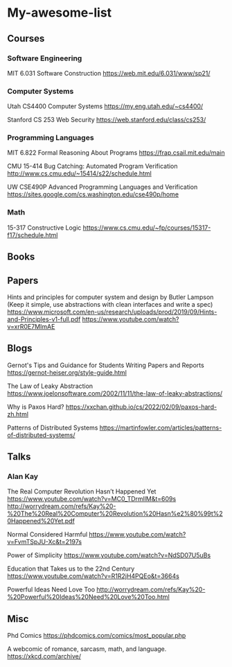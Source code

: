 # My-awesome-list

## Courses

### Software Engineering

MIT 6.031 Software Construction https://web.mit.edu/6.031/www/sp21/

### Computer Systems

Utah CS4400 Computer Systems https://my.eng.utah.edu/~cs4400/

Stanford CS 253 Web Security https://web.stanford.edu/class/cs253/

### Programming Languages

MIT 6.822 Formal Reasoning About Programs https://frap.csail.mit.edu/main

CMU 15-414 Bug Catching: Automated Program Verification 
http://www.cs.cmu.edu/~15414/s22/schedule.html

UW CSE490P Advanced Programming Languages and Verification
https://sites.google.com/cs.washington.edu/cse490p/home

### Math

15-317 Constructive Logic https://www.cs.cmu.edu/~fp/courses/15317-f17/schedule.html

## Books

## Papers

Hints and principles for computer system and design by Butler Lampson (Keep it simple, use abstractions with clean interfaces and write a spec)
https://www.microsoft.com/en-us/research/uploads/prod/2019/09/Hints-and-Principles-v1-full.pdf
https://www.youtube.com/watch?v=xrR0E7MImAE

## Blogs

Gernot's Tips and Guidance for Students Writing Papers and Reports
https://gernot-heiser.org/style-guide.html

The Law of Leaky Abstraction
https://www.joelonsoftware.com/2002/11/11/the-law-of-leaky-abstractions/

Why is Paxos Hard?
https://xxchan.github.io/cs/2022/02/09/paxos-hard-zh.html

Patterns of Distributed Systems
https://martinfowler.com/articles/patterns-of-distributed-systems/

## Talks

### Alan Kay

The Real Computer Revolution Hasn’t Happened Yet
https://www.youtube.com/watch?v=MC0_TDrmllM&t=609s
http://worrydream.com/refs/Kay%20-%20The%20Real%20Computer%20Revolution%20Hasn%e2%80%99t%20Happened%20Yet.pdf

Normal Considered Harmful
https://www.youtube.com/watch?v=FvmTSpJU-Xc&t=2197s

Power of Simplicity
https://www.youtube.com/watch?v=NdSD07U5uBs

Education that Takes us to the 22nd Century
https://www.youtube.com/watch?v=R1R2jH4PQEo&t=3664s

Powerful Ideas Need Love Too
http://worrydream.com/refs/Kay%20-%20Powerful%20Ideas%20Need%20Love%20Too.html

## Misc

Phd Comics https://phdcomics.com/comics/most_popular.php

A webcomic of romance, sarcasm, math, and language. https://xkcd.com/archive/
